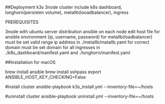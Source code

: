 ##Deployment k3s 3node cluster include k8s dashboard, longhorn(persisten volume), metallb(looadbalancer), ingress

PREREQUISITES

3node with ubuntu server distribution
ansible on each node
edit host file for ansible environment (ip, username, password)
for metallb(loadbalancer) must be set valid range ip address in ./metallb/matallb.yaml
for correct domain must be set domain for all ingresses in ./k8s_dashboard/manifest.yaml and ./longhorn/manifest.yaml


##Installation for macOS

brew install ansible
brew install sshpass
export ANSIBLE_HOST_KEY_CHECKING=False

#install cluster
ansible-playbook k3s_install.yml --inventory-file=~/hosts

#uninstall cluster
ansible-playbook uninstall.yml --inventory-file=~/hosts

